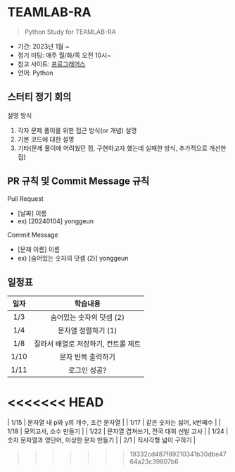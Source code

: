 # TEAMLAB-RA

> Python Study for TEAMLAB-RA

- 기간: 2023년 1월 ~
- 정기 미팅: 매주 월/화/목 오전 10시~
- 참고 사이트: [프로그래머스](https://school.programmers.co.kr/learn/challenges/beginner?order=acceptance_asc)
- 언어: Python

## 스터티 정기 회의

설명 방식

1. 각자 문제 풀이를 위한 접근 방식(or 개념) 설명
2. 기본 코드에 대한 설명
3. 기타(문제 풀이에 어려웠던 점, 구현하고자 했는데 실패한 방식, 추가적으로 개선한 점)

## PR 규칙 및 Commit Message 규칙

Pull Request

- [날짜] 이름
- ex) [20240104] yonggeun

Commit Message

- [문제 이름] 이름
- ex) [숨어있는 숫자의 덧셈 (2)] yonggeun

## 일정표

|  일자  |                          학습내용                           |
| :---------: | :---------------------------------------------------------: |
|    1/3    | 숨어있는 숫자의 덧셈 (2) |
|    1/4    | 문자열 정렬하기 (1) |
|    1/8    | 잘라서 배열로 저장하기, 컨트롤 제트 |
|    1/10    | 문자 반복 출력하기 |
|    1/11    | 로그인 성공? |
<<<<<<< HEAD
=======
|    1/15    | 문자열 내 p와 y의 개수, 조건 문자열 |
|    1/17    | 같은 숫자는 싫어, k번째수 |
|    1/18    | 모의고사, 소수 만들기 |
|    1/22    | 문자열 겹쳐쓰기, 전국 대회 선발 고사 |
|    1/24    | 숫자 문자열과 영단어, 이상한 문자 만들기 |
|    2/1    | 직사각형 넓이 구하기 |
>>>>>>> 19332cd487f89210341b30dbe4764a23c39807b6

